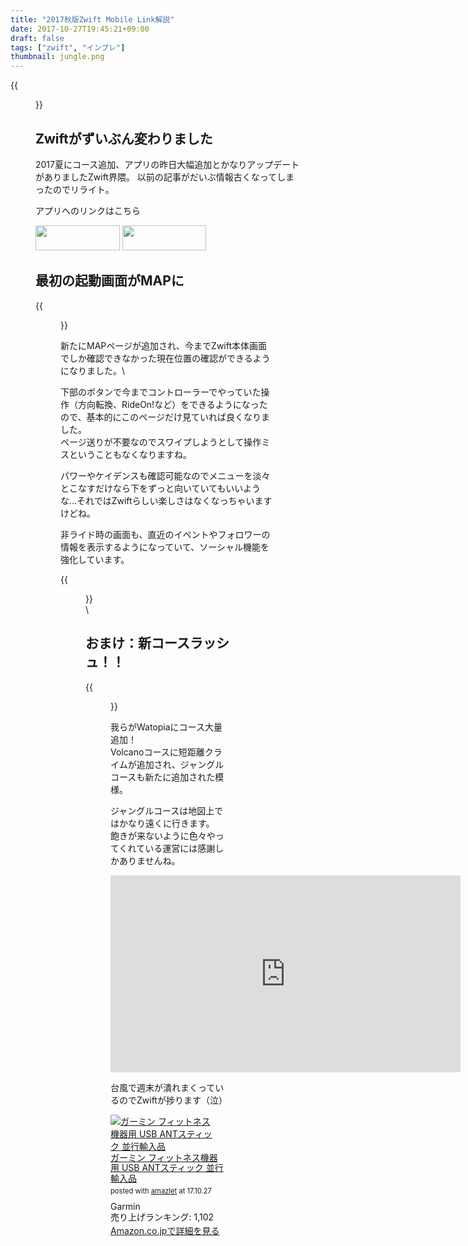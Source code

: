 ```yaml
---
title: "2017秋版Zwift Mobile Link解説"
date: 2017-10-27T19:45:21+09:00
draft: false
tags: ["zwift", "インプレ"]
thumbnail: jungle.png
---
```

{{<figure src="jungle.png">}}
## Zwiftがずいぶん変わりました

2017夏にコース追加、アプリの昨日大幅追加とかなりアップデートがありましたZwift界隈。
以前の記事がだいぶ情報古くなってしまったのでリライト。

アプリへのリンクはこちら
<div id="appreach-box" style="text-align:left;">
    <div class="appreach-links" style="float: left;">
        <div id="appreach-itunes-link" style="display: inline-block; _display: inline;">
        <a id="appreach-itunes" href="https://itunes.apple.com/jp/app/zwift-mobile-link/id934083691?mt=8&amp;uo=4&amp;at=" target="_blank" rel="nofollow">
        <img src="https://nabettu.github.io/appreach/img/itune_ja.svg" style="height:40px;width:135px;">
        </a>
    </div>
    <div id="appreach-gplay-link" style="display:inline-block; _display:inline;">
    <a id="appreach-gplay" href="https://play.google.com/store/apps/details?id=com.zwift.android.prod" target="_blank" rel="nofollow">
    <img src="https://nabettu.github.io/appreach/img/gplay_ja.png" style="height:40px;width:134.5px;">
    </a>
    </div>
</div>
<div class="appreach-footer" style="margin-bottom:10px; clear: left;"></div>


## 最初の起動画面がMAPに

{{<figure src="Screenshot_20171028-222532.png">}}

新たにMAPページが追加され、今までZwift本体画面でしか確認できなかった現在位置の確認ができるようになりました。\


下部のボタンで今までコントローラーでやっていた操作（方向転換、RideOn!など）をできるようになったので、基本的にこのページだけ見ていれば良くなりました。\
ページ送りが不要なのでスワイプしようとして操作ミスということもなくなりますね。

パワーやケイデンスも確認可能なのでメニューを淡々とこなすだけなら下をずっと向いていてもいいような…それではZwiftらしい楽しさはなくなっちゃいますけどね。

非ライド時の画面も、直近のイベントやフォロワーの情報を表示するようになっていて、ソーシャル機能を強化しています。

{{<figure src="Screenshot_20171028-222405.png">}}
\
\
## おまけ：新コースラッシュ！！
{{<figure src="jungle.png">}}

我らがWatopiaにコース大量追加！\
Volcanoコースに短距離クライムが追加され、ジャングルコースも新たに追加された模様。

ジャングルコースは地図上ではかなり遠くに行きます。
飽きが来ないように色々やってくれている運営には感謝しかありませんね。

<iframe width="560" height="315" src="https://www.youtube.com/embed/a4wbA7pduUI" frameborder="0" allowfullscreen></iframe>

台風で週末が潰れまくっているのでZwiftが捗ります（泣）


<div class="amazlet-box" style="margin-bottom:0px;"><div class="amazlet-image" style="float:left;margin:0px 12px 1px 0px;"><a href="http://www.amazon.co.jp/exec/obidos/ASIN/B00J87AN1M/gensobunya-22/ref=nosim/" name="amazletlink" target="_blank"><img src="https://images-fe.ssl-images-amazon.com/images/I/41eiXSEtcPL._SL160_.jpg" alt="ガーミン フィットネス機器用 USB ANTスティック 並行輸入品" style="border: none;" /></a></div><div class="amazlet-info" style="line-height:120%; margin-bottom: 10px"><div class="amazlet-name" style="margin-bottom:10px;line-height:120%"><a href="http://www.amazon.co.jp/exec/obidos/ASIN/B00J87AN1M/gensobunya-22/ref=nosim/" name="amazletlink" target="_blank">ガーミン フィットネス機器用 USB ANTスティック 並行輸入品</a><div class="amazlet-powered-date" style="font-size:80%;margin-top:5px;line-height:120%">posted with <a href="http://www.amazlet.com/" title="amazlet" target="_blank">amazlet</a> at 17.10.27</div></div><div class="amazlet-detail">Garmin <br />売り上げランキング: 1,102<br /></div><div class="amazlet-sub-info" style="float: left;"><div class="amazlet-link" style="margin-top: 5px"><a href="http://www.amazon.co.jp/exec/obidos/ASIN/B00J87AN1M/gensobunya-22/ref=nosim/" name="amazletlink" target="_blank">Amazon.co.jpで詳細を見る</a></div></div></div><div class="amazlet-footer" style="clear: left"></div></div>

